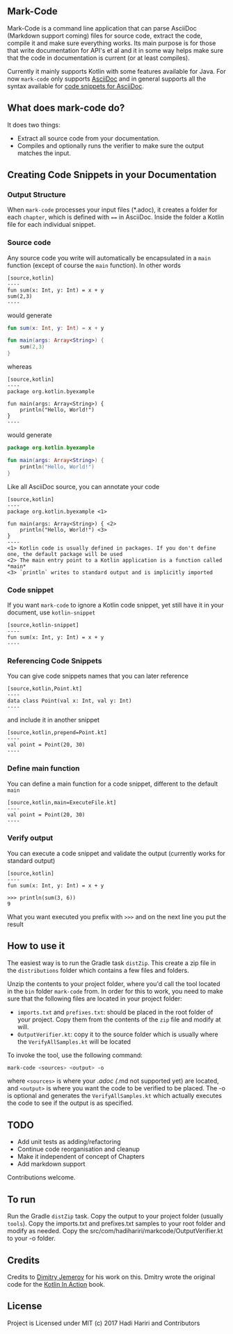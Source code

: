 ## Mark-Code

Mark-Code is a command line application that can parse AsciiDoc (Markdown support coming) files for source code, extract the code, compile it and make sure everything works. Its main purpose is for those that 
write documentation for API's et al and it in some way helps make sure that the code in documentation is current (or at least compiles).

Currently it mainly supports Kotlin with some features available for Java. For now `mark-code` only supports [AsciiDoc](http://asciidoctor.org) and in general supports all the syntax available for [code snippets for AsciiDoc](http://asciidoctor.org/docs/asciidoc-writers-guide/#listing-and-source-code-blocks).
                                                                         
## What does mark-code do?

It does two things:

* Extract all source code from your documentation.
* Compiles and optionally runs the verifier to make sure the output matches the input. 

## Creating Code Snippets in your Documentation

### Output Structure

When `mark-code` processes your input files (*.adoc), it creates a folder for each `chapter`, which is defined with `==` in AsciiDoc. Inside the folder
a Kotlin file for each individual snippet. 


### Source code

Any source code you write will automatically be encapsulated in a `main` function (except of course the `main` function). In other words

```asciidoc
[source,kotlin]
----
fun sum(x: Int, y: Int) = x + y
sum(2,3)
----
```

would generate

```kotlin
fun sum(x: Int, y: Int) = x + y

fun main(args: Array<String>) {
    sum(2,3)
}
```

whereas 

```asciidoc
[source,kotlin]
----
package org.kotlin.byexample

fun main(args: Array<String>) { 
    println("Hello, World!") 
}
----
```

would generate

```kotlin
package org.kotlin.byexample

fun main(args: Array<String>) {
    println("Hello, World!")
}
```

Like all AsciiDoc source, you can annotate your code

```asciidoc
[source,kotlin]
----
package org.kotlin.byexample <1>

fun main(args: Array<String>) { <2>
    println("Hello, World!") <3>
}
----
<1> Kotlin code is usually defined in packages. If you don't define one, the default package will be used
<2> The main entry point to a Kotlin application is a function called *main*
<3> `println` writes to standard output and is implicitly imported
```

### Code snippet

If you want `mark-code` to ignore a Kotlin code snippet, yet still have it in your document, use `kotlin-snippet`

```asciidoc
[source,kotlin-snippet]
----
fun sum(x: Int, y: Int) = x + y
----
```
### Referencing Code Snippets

You can give code snippets names that you can later reference

```asciidoc
[source,kotlin,Point.kt]
----
data class Point(val x: Int, val y: Int)
----
```

and include it in another snippet
 
 ```asciidoc
[source,kotlin,prepend=Point.kt]
----
val point = Point(20, 30)
----
```

### Define main function

You can define a main function for a code snippet, different to the default `main`

 ```asciidoc
[source,kotlin,main=ExecuteFile.kt]
----
val point = Point(20, 30)
----
```

### Verify output

You can execute a code snippet and validate the output (currently works for standard output)

```asciidoc
[source,kotlin]
----
fun sum(x: Int, y: Int) = x + y

>>> println(sum(3, 6))
9
```

What you want executed you prefix with `>>>` and on the next line you put the result

## How to use it

The easiest way is to run the Gradle task `distZip`. This create a zip file in the `distributions` folder which contains a few files and folders. 

Unzip the contents to your project folder, where you'd call the tool located in the `bin` folder `mark-code` from. In order for this to work, you need
 to make sure that the following files are located in your project folder:
 
* `imports.txt` and `prefixes.txt`: should be placed in the root folder of your project. Copy them from the contents of the `zip` file and modify at will.
* `OutputVerifier.kt`: copy it to the source folder which is usually where the `VerifyAllSamples.kt` will be located

To invoke the tool, use the following command:
  
```bash
mark-code <sources> <output> -o
```  

where `<sources>` is where your *.adoc (*.md not supported yet) are located, and `<output>` is where you want the code to be verified to be placed. The -o is optional and generates the
`VerifyAllSamples.kt` which actually executes the code to see if the output is as specified.

## TODO

* Add unit tests as adding/refactoring
* Continue code reorganisation and cleanup
* Make it independent of concept of Chapters
* Add markdown support

Contributions welcome.


## To run

Run the Gradle `distZip` task. Copy the output to your project folder (usually `tools`). Copy the
imports.txt and prefixes.txt samples to your root folder and modify as needed.
Copy the src/com/hadihariri/markcode/OutputVerifier.kt to your -o folder. 
 
## Credits

Credits to [Dimitry Jemerov](https://twitter.com/intelliyole) for his work on this. Dmitry wrote the original code for the [Kotlin In Action](https://www.manning.com/books/kotlin-in-action) book.
 

## License

Project is Licensed under MIT (c) 2017 Hadi Hariri and Contributors


